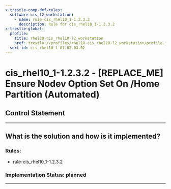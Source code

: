 ```yaml
---
x-trestle-comp-def-rules:
  software-cis_l2_workstation:
    - name: rule-cis_rhel10_1-1.2.3.2
      description: Rule for cis_rhel10_1-1.2.3.2
x-trestle-global:
  profile:
    title: rhel10-cis_rhel10-l2_workstation
    href: trestle://profiles/rhel10-cis_rhel10-l2_workstation/profile.json
  sort-id: cis_rhel10_1-01.02.03.02
---
```


# cis_rhel10_1-1.2.3.2 - \[REPLACE_ME\] Ensure Nodev Option Set On /Home Partition (Automated)

## Control Statement

______________________________________________________________________

## What is the solution and how is it implemented?

<!-- For implementation status enter one of: implemented, partial, planned, alternative, not-applicable -->

<!-- Note that the list of rules under ### Rules: is read-only and changes will not be captured after assembly to JSON -->

<!-- Add control implementation description here for control: cis_rhel10_1-1.2.3.2 -->

### Rules:

  - rule-cis_rhel10_1-1.2.3.2

### Implementation Status: planned

______________________________________________________________________
